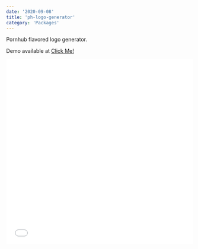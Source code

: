 ```yaml
---
date: '2020-09-08'
title: 'ph-logo-generator'
category: 'Packages'
---
```


Pornhub flavored logo generator.

Demo available at [Click Me!](https://serializedowen.github.io/pornhub-styled-logo-generator/)

<iframe src="/pornhub-styled-logo-generator/" width="100%" height="500px" frameborder="0">
